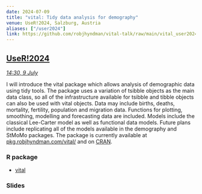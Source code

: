 ```yaml
---
date: 2024-07-09
title: "vital: Tidy data analysis for demography"
venue: UseR!2024, Salzburg, Austria
aliases: ["/user2024"]
link: https://github.com/robjhyndman/vital-talk/raw/main/vital_user2024.pdf
---
```


## [UseR!2024](https://events.linuxfoundation.org/user/)

*[14:30, 9 July](https://userconf2024.sched.com/event/1c8uf/vital-tidy-data-analysis-for-demography-rob-hyndman-monash-university)*

I will introduce the vital package which allows analysis of demographic data using tidy tools. The package uses a variation of tsibble objects as the main data class, so all of the infrastructure available for tsibble and tibble objects can also be used with vital objects. Data may include births, deaths, mortality, fertility, population and migration data. Functions for plotting, smoothing, modelling and forecasting data are included. Models include the classical Lee-Carter model as well as functional data models. Future plans include replicating all of the models available in the demography and StMoMo packages. The package is currently available at [pkg.robjhyndman.com/vital/](https://pkg.robjhyndman.com/vital/) and on [CRAN](https://cran.r-project.org/package=vital).

### R package

* [vital](https://pkg.robjhyndman.com/vital/)

### Slides
